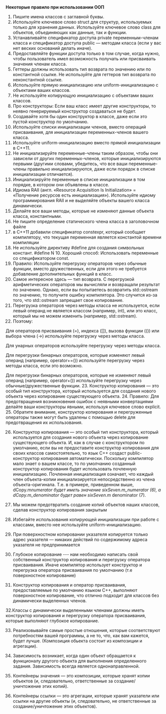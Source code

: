 **Некоторые правило при использовании ООП**

1. Пишите имена классов с заглавной буквы.
2. Используйте ключевое слово struct для структур, используемых только для хранения данных. Используйте ключевое слово class для объектов, объединяющих как данные, так и функции.
3. Устанавливайте спецификатор доступа private переменным-членам класса и спецификатор доступа public — методам класса (если у вас нет веских оснований делать иначе).
4. Предоставляйте функции доступа только в том случае, когда нужно, чтобы пользователь имел возможность получать или присваивать значения членам класса.
5. Геттеры должны использовать тип возврата по значению или по константной ссылке. Не используйте для геттеров тип возврата по неконстантной ссылке.
6. Используйте прямую инициализацию или uniform-инициализацию с объектами ваших классов.
7. Не используйте копирующую инициализацию с объектами ваших классов.
8. Про конструкторы: Если ваш класс имеет другие конструкторы, то неявно генерируемый конструктор создаваться не будет.
9. Создавайте хотя бы один конструктор в классе, даже если это пустой конструктор по умолчанию.
10. Используйте списки инициализации членов, вместо операций присваивания, для инициализации переменных-членов вашего класса.
11. Используйте uniform-инициализацию вместо прямой инициализации в C++11.
12. Не инициализируйте переменные-члены таким образом, чтобы они зависели от других переменных-членов, которые инициализируются первыми (другими словами, убедитесь, что все ваши переменные-члены правильно инициализируются, даже если порядок в списке инициализации отличается).
13. Инициализируйте переменные в списке инициализации в том порядке, в котором они объявлены в классе.
14. Идиома RAII (англ. «Resource Acquisition Is Initialization» = «Получение ресурсов есть инициализация»). Используйте идиому программирования RAII и не выделяйте объекты вашего класса динамически.
15. Делайте все ваши методы, которые не изменяют данные объекта класса, константными.
16. Не пишите определение статического члена класса в заголовочном файле
17. в C++11 добавили спецификатор constexpr, который сообщает компилятору, что текущая переменная является константой времени компиляции
18. Не используйте директиву #define для создания символьных констант. #define N 10. Хороший способ: Использовать переменные со спецификатором const.
19. Правило: Используйте перегрузку операторов через обычные функции, вместо дружественных, если для этого не требуется добавление дополнительных функций в класс.
20. Самое интересное здесь — тип возврата. С перегрузкой арифметических операторов мы вычисляли и возвращали результат по значению. Однако, если вы попытаетесь возвратить std::ostream по значению, то получите ошибку компилятора. Это случится из-за того, что std::ostream запрещает свое копирование.
21. Перегрузка операторов через методы класса не используется, если левый операнд не является классом (например, int), или это класс, который мы не можем изменить (например, std::ostream).
22. Поэтому:

Для операторов присваивания (=), индекса ([]), вызова функции (()) или выбора члена (->) используйте перегрузку через методы класса.

Для унарных операторов используйте перегрузку через методы класса.

Для перегрузки бинарных операторов, которые изменяют левый операнд (например, operator+=()) используйте перегрузку через методы класса, если это возможно.

Для перегрузки бинарных операторов, которые не изменяют левый операнд (например, operator+()) используйте перегрузку через обычные/дружественные функции. 23. Конструктор копирования — это особый тип конструктора, который используется для создания нового объекта через копирование существующего объекта. 24. Правило: Для предотвращения возникновения ошибок с неявными конвертациями делайте ваши конструкторы явными, используя ключевое слово explicit. 25. Обратите внимание, конструктор копирования и перегруженные операторы также могут быть удалены с помощью delete для предотвращения их использования.

26. Конструктор копирования — это особый тип конструктора, который используется для создания нового объекта через копирование существующего объекта. И, как в случае с конструктором по умолчанию, если вы не предоставите конструктор копирования для своих классов самостоятельно, то язык C++ создаст public-конструктор копирования автоматически. Поскольку компилятор мало знает о вашем классе, то по умолчанию созданный конструктор копирования будет использовать почленную инициализацию. Почленная инициализация означает, что каждый член объекта-копии инициализируется непосредственно из члена объекта-оригинала. Т.е. в примере, приведенном выше, dCopy.m*numerator будет иметь значение sixSeven.m_numerator (6), а dCopy.m_denominator будет равен sixSeven.m* denominator (7).

27. Мы можем предотвратить создание копий объектов наших классов, сделав конструктор копирования закрытым

28. Избегайте использования копирующей инициализации при работе с классами, вместо нее используйте uniform-инициализацию.

29. При поверхностном копировании указателя копируется только адрес указателя — никаких действий по содержимому адреса указателя не предпринимается
30. Глубокое копирование --- нам необходимо написать свой собственный конструктор копирования и перегрузку оператора присваивания. Иначе компилятор использует конструктор и перегрузка оператора присваивания по умолчанию (т.е поверхностное копирование)
31. Конструктор копирования и оператор присваивания, предоставляемые по умолчанию языком C++, выполняют поверхностное копирование, что отлично подходит для классов без динамически выделенных членов.

32.Классы с динамически выделенными членами должны иметь конструктор копирования и перегрузку оператора присваивания, которые выполняют глубокое копирование.

33. Реализовывайте самые простые отношения, которые соответствуют потребностям вашей программы, а не то, что, как вам кажется, будет лучше. (Композиция обьекта состоит из композиции и агрегации).

34. Зависимость возникает, когда один объект обращается к функционалу другого объекта для выполнения определенного задания. Зависимость всегда является однонаправленной.

35. Контейнеры значения — это композиции, которые хранят копии объектов (и, следовательно, ответственные за создание/уничтожение этих копий).
36. Контейнеры ссылки — это агрегации, которые хранят указатели или ссылки на другие объекты (и, следовательно, не ответственные за создание/уничтожение этих объектов).
